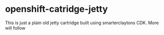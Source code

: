 openshift-catridge-jetty
=========================

This is just a plain old jetty cartridge built using smarterclaytons CDK.  More will follow